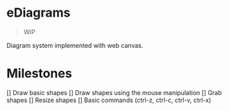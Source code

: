 # eDiagrams

> WIP

Diagram system implemented with web canvas.

# Milestones

[] Draw basic shapes
[] Draw shapes using the mouse manipulation
[] Grab shapes
[] Resize shapes
[] Basic commands (ctrl-z, ctrl-c, ctrl-v, ctrl-x)
